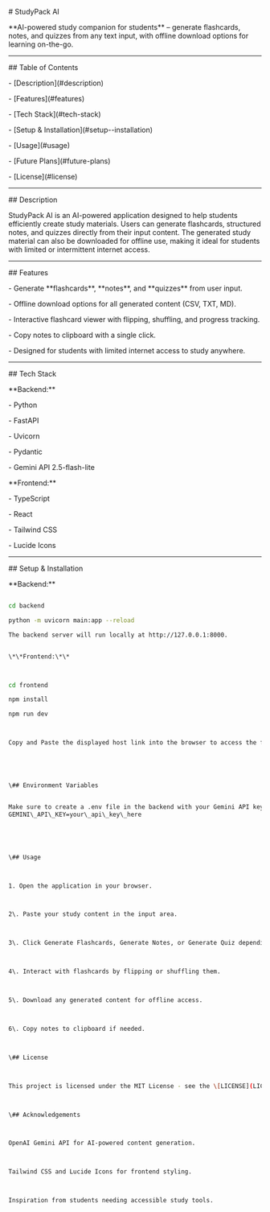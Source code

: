 \# StudyPack AI



\*\*AI-powered study companion for students\*\* – generate flashcards, notes, and quizzes from any text input, with offline download options for learning on-the-go.



---



\## Table of Contents



\- \[Description](#description)

\- \[Features](#features)

\- \[Tech Stack](#tech-stack)

\- \[Setup \& Installation](#setup--installation)

\- \[Usage](#usage)

\- \[Future Plans](#future-plans)

\- \[License](#license)



---



\## Description



StudyPack AI is an AI-powered application designed to help students efficiently create study materials. Users can generate flashcards, structured notes, and quizzes directly from their input content. The generated study material can also be downloaded for offline use, making it ideal for students with limited or intermittent internet access.



---



\## Features



\- Generate \*\*flashcards\*\*, \*\*notes\*\*, and \*\*quizzes\*\* from user input.

\- Offline download options for all generated content (CSV, TXT, MD).

\- Interactive flashcard viewer with flipping, shuffling, and progress tracking.

\- Copy notes to clipboard with a single click.

\- Designed for students with limited internet access to study anywhere.



---



\## Tech Stack



\*\*Backend:\*\*

\- Python

\- FastAPI

\- Uvicorn

\- Pydantic

\- Gemini API 2.5-flash-lite



\*\*Frontend:\*\*

\- TypeScript

\- React

\- Tailwind CSS

\- Lucide Icons



---



\## Setup \& Installation



\*\*Backend:\*\*



```bash

cd backend

python -m uvicorn main:app --reload

The backend server will run locally at http://127.0.0.1:8000.


\*\*Frontend:\*\*



cd frontend

npm install

npm run dev



Copy and Paste the displayed host link into the browser to access the frontend.





\## Environment Variables


Make sure to create a .env file in the backend with your Gemini API key:
GEMINI\_API\_KEY=your\_api\_key\_here





\## Usage



1. Open the application in your browser.



2\. Paste your study content in the input area.



3\. Click Generate Flashcards, Generate Notes, or Generate Quiz depending on what you want.



4\. Interact with flashcards by flipping or shuffling them.



5\. Download any generated content for offline access.



6\. Copy notes to clipboard if needed.



\## License



This project is licensed under the MIT License - see the \[LICENSE](LICENSE) file for details.



\## Acknowledgements



OpenAI Gemini API for AI-powered content generation.



Tailwind CSS and Lucide Icons for frontend styling.



Inspiration from students needing accessible study tools.

































